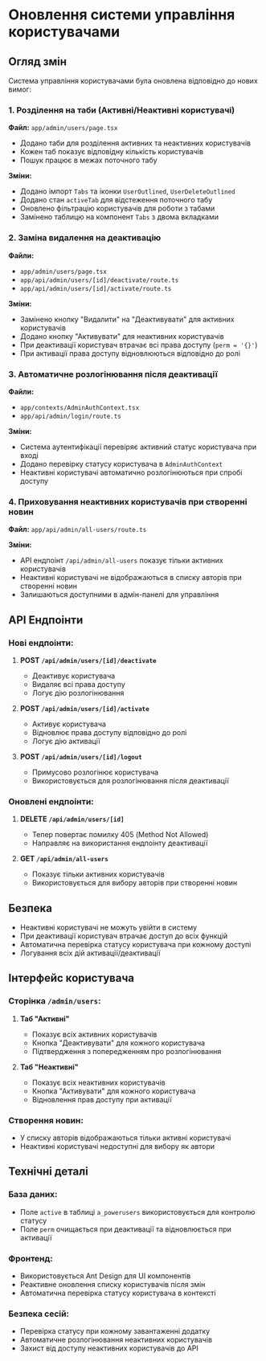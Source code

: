# Оновлення системи управління користувачами

## Огляд змін

Система управління користувачами була оновлена відповідно до нових вимог:

### 1. Розділення на таби (Активні/Неактивні користувачі)

**Файл:** `app/admin/users/page.tsx`

- Додано таби для розділення активних та неактивних користувачів
- Кожен таб показує відповідну кількість користувачів
- Пошук працює в межах поточного табу

**Зміни:**
- Додано імпорт `Tabs` та іконки `UserOutlined`, `UserDeleteOutlined`
- Додано стан `activeTab` для відстеження поточного табу
- Оновлено фільтрацію користувачів для роботи з табами
- Замінено таблицю на компонент `Tabs` з двома вкладками

### 2. Заміна видалення на деактивацію

**Файли:**
- `app/admin/users/page.tsx`
- `app/api/admin/users/[id]/deactivate/route.ts`
- `app/api/admin/users/[id]/activate/route.ts`

**Зміни:**
- Замінено кнопку "Видалити" на "Деактивувати" для активних користувачів
- Додано кнопку "Активувати" для неактивних користувачів
- При деактивації користувач втрачає всі права доступу (`perm = '{}'`)
- При активації права доступу відновлюються відповідно до ролі

### 3. Автоматичне розлогінювання після деактивації

**Файли:**
- `app/contexts/AdminAuthContext.tsx`
- `app/api/admin/login/route.ts`

**Зміни:**
- Система аутентифікації перевіряє активний статус користувача при вході
- Додано перевірку статусу користувача в `AdminAuthContext`
- Неактивні користувачі автоматично розлогінюються при спробі доступу

### 4. Приховування неактивних користувачів при створенні новин

**Файл:** `app/api/admin/all-users/route.ts`

**Зміни:**
- API ендпоінт `/api/admin/all-users` показує тільки активних користувачів
- Неактивні користувачі не відображаються в списку авторів при створенні новин
- Залишаються доступними в адмін-панелі для управління

## API Ендпоінти

### Нові ендпоінти:

1. **POST `/api/admin/users/[id]/deactivate`**
   - Деактивує користувача
   - Видаляє всі права доступу
   - Логує дію розлогінювання

2. **POST `/api/admin/users/[id]/activate`**
   - Активує користувача
   - Відновлює права доступу відповідно до ролі
   - Логує дію активації

3. **POST `/api/admin/users/[id]/logout`**
   - Примусово розлогінює користувача
   - Використовується для розлогінювання після деактивації

### Оновлені ендпоінти:

1. **DELETE `/api/admin/users/[id]`**
   - Тепер повертає помилку 405 (Method Not Allowed)
   - Направляє на використання ендпоінту деактивації

2. **GET `/api/admin/all-users`**
   - Показує тільки активних користувачів
   - Використовується для вибору авторів при створенні новин

## Безпека

- Неактивні користувачі не можуть увійти в систему
- При деактивації користувач втрачає доступ до всіх функцій
- Автоматична перевірка статусу користувача при кожному доступі
- Логування всіх дій активації/деактивації

## Інтерфейс користувача

### Сторінка `/admin/users`:

1. **Таб "Активні"**
   - Показує всіх активних користувачів
   - Кнопка "Деактивувати" для кожного користувача
   - Підтвердження з попередженням про розлогінювання

2. **Таб "Неактивні"**
   - Показує всіх неактивних користувачів
   - Кнопка "Активувати" для кожного користувача
   - Відновлення прав доступу при активації

### Створення новин:

- У списку авторів відображаються тільки активні користувачі
- Неактивні користувачі недоступні для вибору як автори

## Технічні деталі

### База даних:
- Поле `active` в таблиці `a_powerusers` використовується для контролю статусу
- Поле `perm` очищається при деактивації та відновлюється при активації

### Фронтенд:
- Використовується Ant Design для UI компонентів
- Реактивне оновлення списку користувачів після змін
- Автоматична перевірка статусу користувача в контексті

### Безпека сесій:
- Перевірка статусу при кожному завантаженні додатку
- Автоматичне розлогінювання неактивних користувачів
- Захист від доступу неактивних користувачів до API

